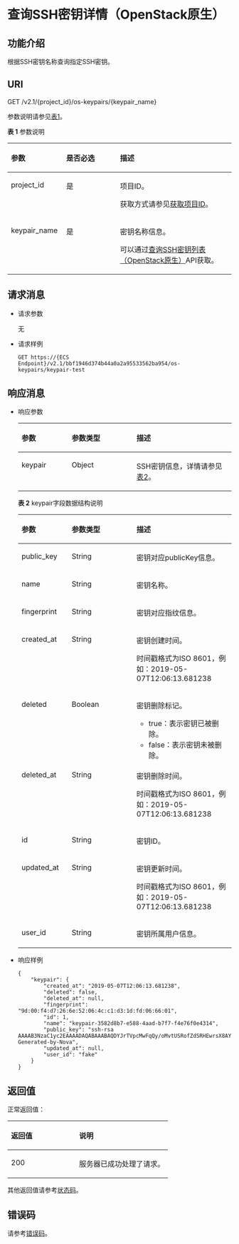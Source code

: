 # 查询SSH密钥详情（OpenStack原生）<a name="ZH-CN_TOPIC_0060384659"></a>

## 功能介绍<a name="section59539732104217"></a>

根据SSH密钥名称查询指定SSH密钥。

## URI<a name="section52138884104217"></a>

GET /v2.1/\{project\_id\}/os-keypairs/\{keypair\_name\}

参数说明请参见[表1](#table1179423205514)。

**表 1**  参数说明

<a name="table1179423205514"></a>
<table><thead align="left"><tr id="row679693215558"><th class="cellrowborder" valign="top" width="24.662466246624664%" id="mcps1.2.4.1.1"><p id="p17653616104217"><a name="p17653616104217"></a><a name="p17653616104217"></a>参数</p>
</th>
<th class="cellrowborder" valign="top" width="23.99239923992399%" id="mcps1.2.4.1.2"><p id="p20656767104217"><a name="p20656767104217"></a><a name="p20656767104217"></a>是否必选</p>
</th>
<th class="cellrowborder" valign="top" width="51.34513451345134%" id="mcps1.2.4.1.3"><p id="p62585419104217"><a name="p62585419104217"></a><a name="p62585419104217"></a>描述</p>
</th>
</tr>
</thead>
<tbody><tr id="row379623265513"><td class="cellrowborder" valign="top" width="24.662466246624664%" headers="mcps1.2.4.1.1 "><p id="p50904119104217"><a name="p50904119104217"></a><a name="p50904119104217"></a>project_id</p>
</td>
<td class="cellrowborder" valign="top" width="23.99239923992399%" headers="mcps1.2.4.1.2 "><p id="p29593000104217"><a name="p29593000104217"></a><a name="p29593000104217"></a>是</p>
</td>
<td class="cellrowborder" valign="top" width="51.34513451345134%" headers="mcps1.2.4.1.3 "><p id="p48222838104217"><a name="p48222838104217"></a><a name="p48222838104217"></a>项目ID。</p>
<p id="p652825144113"><a name="p652825144113"></a><a name="p652825144113"></a>获取方式请参见<a href="获取项目ID.md">获取项目ID</a>。</p>
</td>
</tr>
<tr id="row1579623216550"><td class="cellrowborder" valign="top" width="24.662466246624664%" headers="mcps1.2.4.1.1 "><p id="p56513487104217"><a name="p56513487104217"></a><a name="p56513487104217"></a>keypair_name</p>
</td>
<td class="cellrowborder" valign="top" width="23.99239923992399%" headers="mcps1.2.4.1.2 "><p id="p14189698104217"><a name="p14189698104217"></a><a name="p14189698104217"></a>是</p>
</td>
<td class="cellrowborder" valign="top" width="51.34513451345134%" headers="mcps1.2.4.1.3 "><p id="p8514927104217"><a name="p8514927104217"></a><a name="p8514927104217"></a>密钥名称信息。</p>
<p id="p7466161413561"><a name="p7466161413561"></a><a name="p7466161413561"></a>可以通过<a href="查询SSH密钥列表（OpenStack原生）.md">查询SSH密钥列表（OpenStack原生）</a>API获取。</p>
</td>
</tr>
</tbody>
</table>

## 请求消息<a name="section18620476104217"></a>

-   请求参数

    无

-   请求样例

    ```
    GET https://{ECS Endpoint}/v2.1/bbf1946d374b44a0a2a95533562ba954/os-keypairs/keypair-test
    ```


## 响应消息<a name="section18336671104217"></a>

-   响应参数

    <a name="table47814565104217"></a>
    <table><thead align="left"><tr id="row50677205104217"><th class="cellrowborder" valign="top" width="23.45765423457654%" id="mcps1.1.4.1.1"><p id="p19987085"><a name="p19987085"></a><a name="p19987085"></a>参数</p>
    </th>
    <th class="cellrowborder" valign="top" width="30.376962303769623%" id="mcps1.1.4.1.2"><p id="p4546697"><a name="p4546697"></a><a name="p4546697"></a>参数类型</p>
    </th>
    <th class="cellrowborder" valign="top" width="46.16538346165384%" id="mcps1.1.4.1.3"><p id="p32738149"><a name="p32738149"></a><a name="p32738149"></a>描述</p>
    </th>
    </tr>
    </thead>
    <tbody><tr id="row33037343104217"><td class="cellrowborder" valign="top" width="23.45765423457654%" headers="mcps1.1.4.1.1 "><p id="p58779125104217"><a name="p58779125104217"></a><a name="p58779125104217"></a>keypair</p>
    </td>
    <td class="cellrowborder" valign="top" width="30.376962303769623%" headers="mcps1.1.4.1.2 "><p id="p63488655104217"><a name="p63488655104217"></a><a name="p63488655104217"></a>Object</p>
    </td>
    <td class="cellrowborder" valign="top" width="46.16538346165384%" headers="mcps1.1.4.1.3 "><p id="p42307413104217"><a name="p42307413104217"></a><a name="p42307413104217"></a>SSH密钥信息，详情请参见<a href="#table39136185104217">表2</a>。</p>
    </td>
    </tr>
    </tbody>
    </table>

    **表 2**  keypair字段数据结构说明

    <a name="table39136185104217"></a>
    <table><thead align="left"><tr id="row60401722104217"><th class="cellrowborder" valign="top" width="23.45765423457654%" id="mcps1.2.4.1.1"><p id="p2384624132419"><a name="p2384624132419"></a><a name="p2384624132419"></a>参数</p>
    </th>
    <th class="cellrowborder" valign="top" width="30.376962303769623%" id="mcps1.2.4.1.2"><p id="p23851124102419"><a name="p23851124102419"></a><a name="p23851124102419"></a>参数类型</p>
    </th>
    <th class="cellrowborder" valign="top" width="46.16538346165384%" id="mcps1.2.4.1.3"><p id="p1388224162411"><a name="p1388224162411"></a><a name="p1388224162411"></a>描述</p>
    </th>
    </tr>
    </thead>
    <tbody><tr id="row52495862104217"><td class="cellrowborder" valign="top" width="23.45765423457654%" headers="mcps1.2.4.1.1 "><p id="p24306447104217"><a name="p24306447104217"></a><a name="p24306447104217"></a>public_key</p>
    </td>
    <td class="cellrowborder" valign="top" width="30.376962303769623%" headers="mcps1.2.4.1.2 "><p id="p22665160104217"><a name="p22665160104217"></a><a name="p22665160104217"></a>String</p>
    </td>
    <td class="cellrowborder" valign="top" width="46.16538346165384%" headers="mcps1.2.4.1.3 "><p id="p23938633104217"><a name="p23938633104217"></a><a name="p23938633104217"></a>密钥对应publicKey信息。</p>
    </td>
    </tr>
    <tr id="row14121108104217"><td class="cellrowborder" valign="top" width="23.45765423457654%" headers="mcps1.2.4.1.1 "><p id="p2959125104217"><a name="p2959125104217"></a><a name="p2959125104217"></a>name</p>
    </td>
    <td class="cellrowborder" valign="top" width="30.376962303769623%" headers="mcps1.2.4.1.2 "><p id="p38362611104217"><a name="p38362611104217"></a><a name="p38362611104217"></a>String</p>
    </td>
    <td class="cellrowborder" valign="top" width="46.16538346165384%" headers="mcps1.2.4.1.3 "><p id="p20363797104217"><a name="p20363797104217"></a><a name="p20363797104217"></a>密钥名称。</p>
    </td>
    </tr>
    <tr id="row49056452104217"><td class="cellrowborder" valign="top" width="23.45765423457654%" headers="mcps1.2.4.1.1 "><p id="p14149639104217"><a name="p14149639104217"></a><a name="p14149639104217"></a>fingerprint</p>
    </td>
    <td class="cellrowborder" valign="top" width="30.376962303769623%" headers="mcps1.2.4.1.2 "><p id="p5270148104217"><a name="p5270148104217"></a><a name="p5270148104217"></a>String</p>
    </td>
    <td class="cellrowborder" valign="top" width="46.16538346165384%" headers="mcps1.2.4.1.3 "><p id="p24228833104217"><a name="p24228833104217"></a><a name="p24228833104217"></a>密钥对应指纹信息。</p>
    </td>
    </tr>
    <tr id="row16732907104217"><td class="cellrowborder" valign="top" width="23.45765423457654%" headers="mcps1.2.4.1.1 "><p id="p13188220104217"><a name="p13188220104217"></a><a name="p13188220104217"></a>created_at</p>
    </td>
    <td class="cellrowborder" valign="top" width="30.376962303769623%" headers="mcps1.2.4.1.2 "><p id="p61612865104217"><a name="p61612865104217"></a><a name="p61612865104217"></a>String</p>
    </td>
    <td class="cellrowborder" valign="top" width="46.16538346165384%" headers="mcps1.2.4.1.3 "><p id="p24586146104217"><a name="p24586146104217"></a><a name="p24586146104217"></a>密钥创建时间。</p>
    <p id="p8768130115818"><a name="p8768130115818"></a><a name="p8768130115818"></a>时间戳格式为ISO 8601，例如：2019-05-07T12:06:13.681238</p>
    </td>
    </tr>
    <tr id="row19948729104217"><td class="cellrowborder" valign="top" width="23.45765423457654%" headers="mcps1.2.4.1.1 "><p id="p5234385104217"><a name="p5234385104217"></a><a name="p5234385104217"></a>deleted</p>
    </td>
    <td class="cellrowborder" valign="top" width="30.376962303769623%" headers="mcps1.2.4.1.2 "><p id="p21332025104217"><a name="p21332025104217"></a><a name="p21332025104217"></a>Boolean</p>
    </td>
    <td class="cellrowborder" valign="top" width="46.16538346165384%" headers="mcps1.2.4.1.3 "><p id="p50172441104217"><a name="p50172441104217"></a><a name="p50172441104217"></a>密钥删除标记。</p>
    <a name="ul1594190135612"></a><a name="ul1594190135612"></a><ul id="ul1594190135612"><li>true：表示密钥已被删除。</li><li>false：表示密钥未被删除。</li></ul>
    </td>
    </tr>
    <tr id="row48898790104217"><td class="cellrowborder" valign="top" width="23.45765423457654%" headers="mcps1.2.4.1.1 "><p id="p1379054104217"><a name="p1379054104217"></a><a name="p1379054104217"></a>deleted_at</p>
    </td>
    <td class="cellrowborder" valign="top" width="30.376962303769623%" headers="mcps1.2.4.1.2 "><p id="p44594563104217"><a name="p44594563104217"></a><a name="p44594563104217"></a>String</p>
    </td>
    <td class="cellrowborder" valign="top" width="46.16538346165384%" headers="mcps1.2.4.1.3 "><p id="p55389836104217"><a name="p55389836104217"></a><a name="p55389836104217"></a>密钥删除时间。</p>
    <p id="p03819116010"><a name="p03819116010"></a><a name="p03819116010"></a>时间戳格式为ISO 8601，例如：2019-05-07T12:06:13.681238</p>
    </td>
    </tr>
    <tr id="row28746480104217"><td class="cellrowborder" valign="top" width="23.45765423457654%" headers="mcps1.2.4.1.1 "><p id="p46763523104217"><a name="p46763523104217"></a><a name="p46763523104217"></a>id</p>
    </td>
    <td class="cellrowborder" valign="top" width="30.376962303769623%" headers="mcps1.2.4.1.2 "><p id="p29748990104217"><a name="p29748990104217"></a><a name="p29748990104217"></a>String</p>
    </td>
    <td class="cellrowborder" valign="top" width="46.16538346165384%" headers="mcps1.2.4.1.3 "><p id="p60857994104217"><a name="p60857994104217"></a><a name="p60857994104217"></a>密钥ID。</p>
    </td>
    </tr>
    <tr id="row10851038104217"><td class="cellrowborder" valign="top" width="23.45765423457654%" headers="mcps1.2.4.1.1 "><p id="p6518853104217"><a name="p6518853104217"></a><a name="p6518853104217"></a>updated_at</p>
    </td>
    <td class="cellrowborder" valign="top" width="30.376962303769623%" headers="mcps1.2.4.1.2 "><p id="p58265105104217"><a name="p58265105104217"></a><a name="p58265105104217"></a>String</p>
    </td>
    <td class="cellrowborder" valign="top" width="46.16538346165384%" headers="mcps1.2.4.1.3 "><p id="p21853098104217"><a name="p21853098104217"></a><a name="p21853098104217"></a>密钥更新时间。</p>
    <p id="p63535230013"><a name="p63535230013"></a><a name="p63535230013"></a>时间戳格式为ISO 8601，例如：2019-05-07T12:06:13.681238</p>
    </td>
    </tr>
    <tr id="row62460159104217"><td class="cellrowborder" valign="top" width="23.45765423457654%" headers="mcps1.2.4.1.1 "><p id="p26108085104217"><a name="p26108085104217"></a><a name="p26108085104217"></a>user_id</p>
    </td>
    <td class="cellrowborder" valign="top" width="30.376962303769623%" headers="mcps1.2.4.1.2 "><p id="p34380140104217"><a name="p34380140104217"></a><a name="p34380140104217"></a>String</p>
    </td>
    <td class="cellrowborder" valign="top" width="46.16538346165384%" headers="mcps1.2.4.1.3 "><p id="p33327947104217"><a name="p33327947104217"></a><a name="p33327947104217"></a>密钥所属用户信息。</p>
    </td>
    </tr>
    </tbody>
    </table>

-   响应样例

    ```
    {
        "keypair": {
            "created_at": "2019-05-07T12:06:13.681238",
            "deleted": false,
            "deleted_at": null,
            "fingerprint": "9d:00:f4:d7:26:6e:52:06:4c:c1:d3:1d:fd:06:66:01",
            "id": 1,
            "name": "keypair-3582d8b7-e588-4aad-b7f7-f4e76f0e4314",
            "public_key": "ssh-rsa AAAAB3NzaC1yc2EAAAADAQABAAABAQDYJrTVpcMwFqQy/oMvtUSRofZdSRHEwrsX8AYkRvn2ZnCXM+b6+GZ2NQuuWj+ocznlnwiGFQDsL/yeE+/kurqcPJFKKp60mToXIMyzioFxW88fJtwEWawHKAclbHWpR1t4fQ4DS+/sIbX/Yd9btlVQ2tpQjodGDbM9Tr9/+/3i6rcR+EoLqmbgCgAiGiVV6VbM2Zx79yUwd+GnQejHX8BlYZoOjCnt3NREsITcmWE9FVFy6TnLmahs3FkEO/QGgWGkaohAJlsgaVvSWGgDn2AujKYwyDokK3dXyeX3m2Vmc3ejiqPa/C4nRrCOlko5nSgV/9IXRx1ERImsqZnE9usB Generated-by-Nova",
            "updated_at": null,
            "user_id": "fake"
        }
    }
    ```


## 返回值<a name="section7610951"></a>

正常返回值：

<a name="zh-cn_topic_0106040941_table753804619176"></a>
<table><thead align="left"><tr id="zh-cn_topic_0106040941_row10735134615172"><th class="cellrowborder" valign="top" width="42.42%" id="mcps1.1.3.1.1"><p id="zh-cn_topic_0106040941_p19735204616177"><a name="zh-cn_topic_0106040941_p19735204616177"></a><a name="zh-cn_topic_0106040941_p19735204616177"></a>返回值</p>
</th>
<th class="cellrowborder" valign="top" width="57.58%" id="mcps1.1.3.1.2"><p id="zh-cn_topic_0106040941_p207355465176"><a name="zh-cn_topic_0106040941_p207355465176"></a><a name="zh-cn_topic_0106040941_p207355465176"></a>说明</p>
</th>
</tr>
</thead>
<tbody><tr id="zh-cn_topic_0106040941_row1473514621713"><td class="cellrowborder" valign="top" width="42.42%" headers="mcps1.1.3.1.1 "><p id="zh-cn_topic_0106040941_p13735144611178"><a name="zh-cn_topic_0106040941_p13735144611178"></a><a name="zh-cn_topic_0106040941_p13735144611178"></a>200</p>
</td>
<td class="cellrowborder" valign="top" width="57.58%" headers="mcps1.1.3.1.2 "><p id="zh-cn_topic_0106040941_p207351246161711"><a name="zh-cn_topic_0106040941_p207351246161711"></a><a name="zh-cn_topic_0106040941_p207351246161711"></a>服务器已成功处理了请求。</p>
</td>
</tr>
</tbody>
</table>

其他返回值请参考[状态码](状态码.md)。

## 错误码<a name="section14752650154917"></a>

请参考[错误码](错误码.md)。

